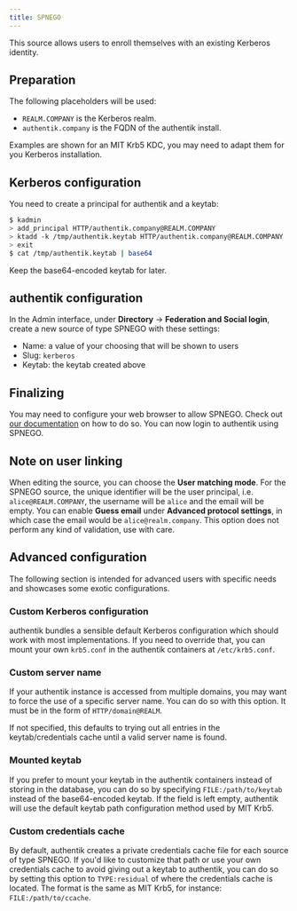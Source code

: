 ```yaml
---
title: SPNEGO
---
```

This source allows users to enroll themselves with an existing Kerberos identity.

## Preparation

The following placeholders will be used:

-   `REALM.COMPANY` is the Kerberos realm.
-   `authentik.company` is the FQDN of the authentik install.

Examples are shown for an MIT Krb5 KDC, you may need to adapt them for you Kerberos installation.

## Kerberos configuration

You need to create a principal for authentik and a keytab:

```bash
$ kadmin
> add_principal HTTP/authentik.company@REALM.COMPANY
> ktadd -k /tmp/authentik.keytab HTTP/authentik.company@REALM.COMPANY
> exit
$ cat /tmp/authentik.keytab | base64
```

Keep the base64-encoded keytab for later.

## authentik configuration

In the Admin interface, under **Directory** -> **Federation and Social login**, create a new source of type SPNEGO with these settings:

-   Name: a value of your choosing that will be shown to users
-   Slug: `kerberos`
-   Keytab: the keytab created above

## Finalizing

You may need to configure your web browser to allow SPNEGO. Check out [our documentation](./browser) on how to do so. You can now login to authentik using SPNEGO.

## Note on user linking

When editing the source, you can choose the **User matching mode**. For the SPNEGO source, the unique identifier will be the user principal, i.e. `alice@REALM.COMPANY`, the username will be `alice` and the email will be empty. You can enable **Guess email** under **Advanced protocol settings**, in which case the email would be `alice@realm.company`. This option does not perform any kind of validation, use with care.

## Advanced configuration

The following section is intended for advanced users with specific needs and showcases some exotic configurations.

### Custom Kerberos configuration

authentik bundles a sensible default Kerberos configuration which should work with most implementations. If you need to override that, you can mount your own `krb5.conf` in the authentik containers at `/etc/krb5.conf`.

### Custom server name

If your authentik instance is accessed from multiple domains, you may want to force the use of a specific server name. You can do so with this option. It must be in the form of `HTTP/domain@REALM`.

If not specified, this defaults to trying out all entries in the keytab/credentials cache until a valid server name is found.

### Mounted keytab

If you prefer to mount your keytab in the authentik containers instead of storing in the database, you can do so by specifying `FILE:/path/to/keytab` instead of the base64-encoded keytab. If the field is left empty, authentik will use the default keytab path configuration method used by MIT Krb5.

### Custom credentials cache

By default, authentik creates a private credentials cache file for each source of type SPNEGO. If you'd like to customize that path or use your own credentials cache to avoid giving out a keytab to authentik, you can do so by setting this option to `TYPE:residual` of where the credentials cache is located. The format is the same as MIT Krb5, for instance: `FILE:/path/to/ccache`.
